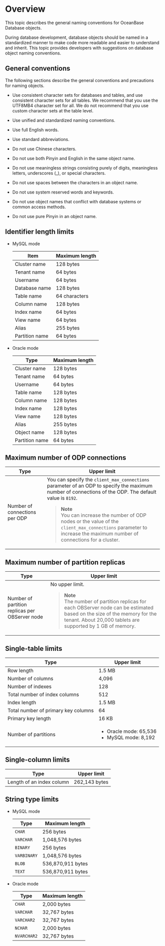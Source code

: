 # Overview

This topic describes the general naming conventions for OceanBase Database objects.

During database development, database objects should be named in a standardized manner to make code more readable and easier to understand and inherit. This topic provides developers with suggestions on database object naming conventions.

## General conventions

The following sections describe the general conventions and precautions for naming objects.

* Use consistent character sets for databases and tables, and use consistent character sets for all tables. We recommend that you use the UTF8MB4 character set for all. We do not recommend that you use custom character sets at the table level.

* Use unified and standardized naming conventions.

* Use full English words.

* Use standard abbreviations.

* Do not use Chinese characters.

* Do not use both Pinyin and English in the same object name.

* Do not use meaningless strings consisting purely of digits, meaningless letters, underscores (_), or special characters.

* Do not use spaces between the characters in an object name.

* Do not use system reserved words and keywords.

* Do not use object names that conflict with database systems or common access methods.

* Do not use pure Pinyin in an object name.

## Identifier length limits

* MySQL mode

   | **Item** | **Maximum length** |
   |---------|----------|
   | Cluster name | 128 bytes  |
   | Tenant name | 64 bytes  |
   | Username | 64 bytes  |
   | Database name | 128 bytes  |
   | Table name | 64 characters  |
   | Column name | 128 bytes  |
   | Index name | 64 bytes  |
   | View name | 64 bytes  |
   | Alias | 255 bytes  |
   | Partition name | 64 bytes |

   <!--| Table group name     | 128 bytes   |-->

* Oracle mode

   | **Type** | **Maximum length** |
   |--------|----------|
   | Cluster name | 128 bytes  |
   | Tenant name | 64 bytes  |
   | Username | 64 bytes  |
   | Table name | 128 bytes  |
   | Column name | 128 bytes  |
   | Index name | 128 bytes  |
   | View name | 128 bytes  |
   | Alias | 255 bytes  |
   | Object name | 128 bytes  |
   | Partition name | 64 bytes |

## Maximum number of ODP connections

| Type | Upper limit |
|-----------------|---------------------------------------------------|
| Number of connections per ODP | You can specify the `client_max_connections` parameter of an ODP to specify the maximum number of connections of the ODP. The default value is `8192`.  <blockquote><b>Note</b></br>You can increase the number of ODP nodes or the value of the `client_max_connections` parameter to increase the maximum number of connections for a cluster. </blockquote> |

## Maximum number of partition replicas

| Type | Upper limit |
|--------------------|-----------------------------|
| Number of partition replicas per OBServer node | No upper limit.  <blockquote>**Note** </br>The number of partition replicas for each OBServer node can be estimated based on the size of the memory for the tenant. About 20,000 tablets are supported by 1 GB of memory. </blockquote> |

## Single-table limits

| Type | Upper limit |
|-------|---------------|
| Row length | 1.5 MB  |
| Number of columns | 4,096  |
| Number of indexes | 128  |
| Total number of index columns | 512  |
| Index length | 1.5 MB  |
| Total number of primary key columns | 64  |
| Primary key length | 16 KB  |
| Number of partitions | <ul><li>Oracle mode: 65,536 </li><li> MySQL mode: 8,192 </li></ul> |

## Single-column limits

| Type | Upper limit |
|---------|-----------|
| Length of an index column | 262,143 bytes  |

## String type limits

* MySQL mode

   | **Type** | **Maximum length** |
   |-------------|----------|
   | `CHAR` | 256 bytes  |
   | `VARCHAR` | 1,048,576 bytes  |
   | `BINARY` | 256 bytes  |
   | `VARBINARY` | 1,048,576 bytes  |
   | `BLOB` | 536,870,911 bytes  |
   | `TEXT` | 536,870,911 bytes  |

* Oracle mode

   | **Type** | **Maximum length** |
   |-------------|----------|
   | `CHAR` | 2,000 bytes  |
   | `VARCHAR` | 32,767 bytes  |
   | `VARCHAR2` | 32,767 bytes  |
   | `NCHAR` | 2,000 bytes  |
   | `NVARCHAR2` | 32,767 bytes  |
